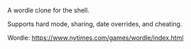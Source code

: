A wordle clone for the shell.

Supports hard mode, sharing, date overrides, and cheating.

Wordle: https://www.nytimes.com/games/wordle/index.html

